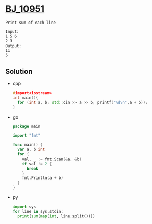 # [BJ_10951](https://acmicpc.net/problem/10951)

```en
Print sum of each line
```

```txt
Input:
1 5 6
2 3
Output:
11
5
```

## Solution

* cpp

  ```cpp
  #import<iostream>
  int main(){
    for (int a, b; std::cin >> a >> b; printf("%d\n",a + b));
  }
  ```

* go

  ```go
  package main

  import "fmt"

  func main() {
    var a, b int
    for {
      val, _ := fmt.Scan(&a, &b)
      if val != 2 {
        break
      }
      fmt.Println(a + b)
    }
  }
  ```

* py

  ```py
  import sys
  for line in sys.stdin:
    print(sum(map(int, line.split())))
  ```
